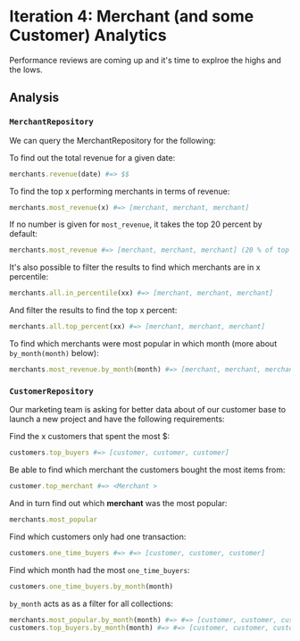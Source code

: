 # Iteration 4: Merchant (and some Customer) Analytics

Performance reviews are coming up and it's time to explroe the highs and the lows.

## Analysis

### `MerchantRepository`

We can query the MerchantRepository for the following:

To find out the total revenue for a given date:

```rb
merchants.revenue(date) #=> $$
```

To find the top x performing merchants in terms of revenue:  

```rb
merchants.most_revenue(x) #=> [merchant, merchant, merchant]
```

If no number is given for `most_revenue`, it takes the top 20 percent by default: 

```rb
merchants.most_revenue #=> [merchant, merchant, merchant] (20 % of top merchants by revenue)
```

It's also possible to filter the results to find which merchants are in x percentile:

```rb
merchants.all.in_percentile(xx) #=> [merchant, merchant, merchant]
```

And filter the results to find the top x percent:

```rb
merchants.all.top_percent(xx) #=> [merchant, merchant, merchant]
```

To find which merchants were most popular in which month (more about `by_month(month)` below): 

```rb
merchants.most_revenue.by_month(month) #=> [merchant, merchant, merchant ]
```

### `CustomerRepository`

Our marketing team is asking for better data about of our customer base to launch a new project and have the following requirements:

Find the x customers that spent the most $:

```rb
customers.top_buyers #=> [customer, customer, customer]
```

Be able to find which merchant the customers bought the most items from:

```rb
customer.top_merchant #=> <Merchant >
```

And in turn find out which __merchant__ was the most popular:

```rb
merchants.most_popular
```

Find which customers only had one transaction:

```rb
customers.one_time_buyers #=> #=> [customer, customer, customer]
```

Find which month had the most `one_time_buyers`:

```rb
customers.one_time_buyers.by_month(month)
```

`by_month` acts as as a filter for all collections:  

```rb
merchants.most_popular.by_month(month) #=> #=> [customer, customer, customer]
customers.top_buyers.by_month(month) #=> #=> [customer, customer, customer]
```
